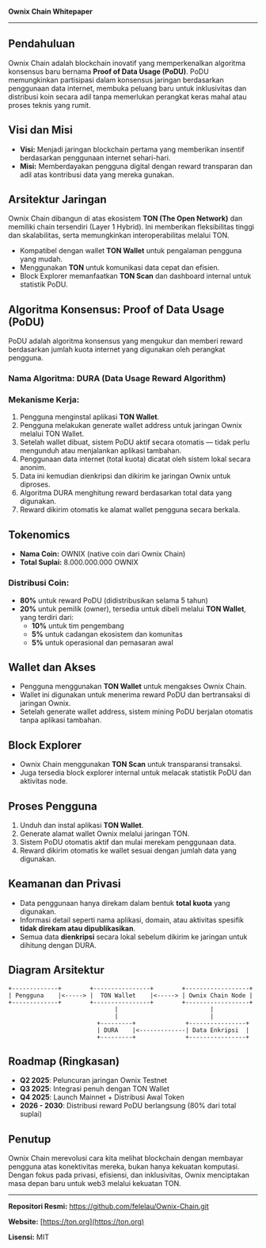 **Ownix Chain Whitepaper**

---

## Pendahuluan

Ownix Chain adalah blockchain inovatif yang memperkenalkan algoritma konsensus baru bernama **Proof of Data Usage (PoDU)**. PoDU memungkinkan partisipasi dalam konsensus jaringan berdasarkan penggunaan data internet, membuka peluang baru untuk inklusivitas dan distribusi koin secara adil tanpa memerlukan perangkat keras mahal atau proses teknis yang rumit.

## Visi dan Misi

- **Visi:** Menjadi jaringan blockchain pertama yang memberikan insentif berdasarkan penggunaan internet sehari-hari.
- **Misi:** Memberdayakan pengguna digital dengan reward transparan dan adil atas kontribusi data yang mereka gunakan.

## Arsitektur Jaringan

Ownix Chain dibangun di atas ekosistem **TON (The Open Network)** dan memiliki chain tersendiri (Layer 1 Hybrid). Ini memberikan fleksibilitas tinggi dan skalabilitas, serta memungkinkan interoperabilitas melalui TON.

- Kompatibel dengan wallet **TON Wallet** untuk pengalaman pengguna yang mudah.
- Menggunakan **TON** untuk komunikasi data cepat dan efisien.
- Block Explorer memanfaatkan **TON Scan** dan dashboard internal untuk statistik PoDU.

## Algoritma Konsensus: Proof of Data Usage (PoDU)

PoDU adalah algoritma konsensus yang mengukur dan memberi reward berdasarkan jumlah kuota internet yang digunakan oleh perangkat pengguna.

### Nama Algoritma: **DURA (Data Usage Reward Algorithm)**

### Mekanisme Kerja:

1. Pengguna menginstal aplikasi **TON Wallet**.
2. Pengguna melakukan generate wallet address untuk jaringan Ownix melalui TON Wallet.
3. Setelah wallet dibuat, sistem PoDU aktif secara otomatis — tidak perlu mengunduh atau menjalankan aplikasi tambahan.
4. Penggunaan data internet (total kuota) dicatat oleh sistem lokal secara anonim.
5. Data ini kemudian dienkripsi dan dikirim ke jaringan Ownix untuk diproses.
6. Algoritma DURA menghitung reward berdasarkan total data yang digunakan.
7. Reward dikirim otomatis ke alamat wallet pengguna secara berkala.

## Tokenomics

- **Nama Coin:** OWNIX (native coin dari Ownix Chain)
- **Total Suplai:** 8.000.000.000 OWNIX

### Distribusi Coin:

- **80%** untuk reward PoDU (didistribusikan selama 5 tahun)
- **20%** untuk pemilik (owner), tersedia untuk dibeli melalui **TON Wallet**, yang terdiri dari:
  - **10%** untuk tim pengembang
  - **5%** untuk cadangan ekosistem dan komunitas
  - **5%** untuk operasional dan pemasaran awal

## Wallet dan Akses

- Pengguna menggunakan **TON Wallet** untuk mengakses Ownix Chain.
- Wallet ini digunakan untuk menerima reward PoDU dan bertransaksi di jaringan Ownix.
- Setelah generate wallet address, sistem mining PoDU berjalan otomatis tanpa aplikasi tambahan.

## Block Explorer

- Ownix Chain menggunakan **TON Scan** untuk transparansi transaksi.
- Juga tersedia block explorer internal untuk melacak statistik PoDU dan aktivitas node.

## Proses Pengguna

1. Unduh dan instal aplikasi **TON Wallet**.
2. Generate alamat wallet Ownix melalui jaringan TON.
3. Sistem PoDU otomatis aktif dan mulai merekam penggunaan data.
4. Reward dikirim otomatis ke wallet sesuai dengan jumlah data yang digunakan.

## Keamanan dan Privasi

- Data penggunaan hanya direkam dalam bentuk **total kuota** yang digunakan.
- Informasi detail seperti nama aplikasi, domain, atau aktivitas spesifik **tidak direkam atau dipublikasikan**.
- Semua data **dienkripsi** secara lokal sebelum dikirim ke jaringan untuk dihitung dengan DURA.

## Diagram Arsitektur

```
+-------------+        +----------------+        +------------------+
| Pengguna    |<-----> |  TON Wallet    |<-----> | Ownix Chain Node |
+-------------+        +----------------+        +------------------+
                              |                          |
                              |                          |
                         +---------+              +----------------+
                         | DURA    |<-------------| Data Enkripsi  |
                         +---------+              +----------------+
```

## Roadmap (Ringkasan)

- **Q2 2025**: Peluncuran jaringan Ownix Testnet
- **Q3 2025**: Integrasi penuh dengan TON Wallet
- **Q4 2025**: Launch Mainnet + Distribusi Awal Token
- **2026 - 2030**: Distribusi reward PoDU berlangsung (80% dari total suplai)

## Penutup

Ownix Chain merevolusi cara kita melihat blockchain dengan membayar pengguna atas konektivitas mereka, bukan hanya kekuatan komputasi. Dengan fokus pada privasi, efisiensi, dan inklusivitas, Ownix menciptakan masa depan baru untuk web3 melalui kekuatan TON.

---

**Repositori Resmi:** https://github.com/felelau/Ownix-Chain.git

**Website:** [https://ton.org](https://ton.org)

**Lisensi:** MIT
